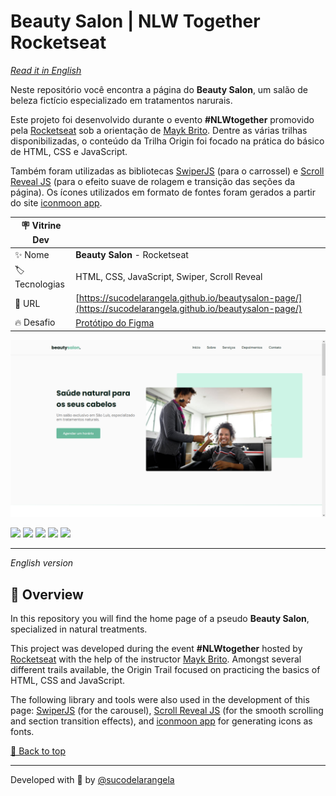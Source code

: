 <div id='top'>

# Beauty Salon | NLW Together Rocketseat

</div>

_[Read it in English](#English)_

Neste repositório você encontra a página do **Beauty Salon**, um salão de beleza fictício especializado em tratamentos narurais.

Este projeto foi desenvolvido durante o evento **#NLWtogether** promovido pela [Rocketseat](https://www.rocketseat.com.br) sob a orientação de [Mayk Brito](https://github.com/maykbrito). Dentre as várias trilhas disponibilizadas, o conteúdo da Trilha Origin foi focado na prática do básico de HTML, CSS e JavaScript.

Também foram utilizadas as bibliotecas [SwiperJS](https://swiperjs.com/) (para o carrossel) e [Scroll Reveal JS](https://scrollrevealjs.org/) (para o efeito suave de rolagem e transição das seções da página). Os ícones utilizados em formato de fontes foram gerados a partir do site [iconmoon app](https://icomoon.io/app).

<!-- prettier-ignore -->
| 🪧 Vitrine Dev |     |
| ------------- | --- |
| ✨ Nome        | **Beauty Salon** - Rocketseat |
| 🏷️ Tecnologias | HTML, CSS, JavaScript, Swiper, Scroll Reveal |
| 🚀 URL         | [https://sucodelarangela.github.io/beautysalon-page/](https://sucodelarangela.github.io/beautysalon-page/) |
| 🔥 Desafio      | [Protótipo do Figma](https://www.figma.com/community/file/1009807319507822993) |

![](https://raw.githubusercontent.com/sucodelarangela/beautysalon-page/master/preview.png#vitrinedev)

<div>
  <img src="https://img.shields.io/badge/HTML5-E34F26?style=for-the-badge&logo=html5&logoColor=white">
  <img src="https://img.shields.io/badge/CSS3-1572B6?style=for-the-badge&logo=css3&logoColor=white">
  <img src="https://img.shields.io/badge/JavaScript-F7DF1E?style=for-the-badge&logo=javascript&logoColor=black">
  <a href="https://swiperjs.com"><img src="https://img.shields.io/badge/Swiper-6332F6?style=for-the-badge&logo=swiper&logoColor=white" /></a>
  <a href="https://scrollrevealjs.org"><img src="https://img.shields.io/badge/ScrollReveal-FFCB36?style=for-the-badge&logo=scrollreveal&logoColor=black"></a>
</div>

---

<div id="English">

_English version_

</div>

## 🔎 Overview

In this repository you will find the home page of a pseudo **Beauty Salon**, specialized in natural treatments.

This project was developed during the event **#NLWtogether** hosted by [Rocketseat](https://www.rocketseat.com.br) with the help of the instructor [Mayk Brito](https://github.com/maykbrito). Amongst several different trails available, the Origin Trail focused on practicing the basics of HTML, CSS and JavaScript.

The following library and tools were also used in the development of this page: [SwiperJS](https://swiperjs.com/) (for the carousel), [Scroll Reveal JS](https://scrollrevealjs.org/) (for the smooth scrolling and section transition effects), and [iconmoon app](https://icomoon.io/app) for generating icons as fonts.

<a href='#top'>🔼 Back to top</a>

---

Developed with 🧡 by [@sucodelarangela](https://angelacaldas.vercel.app)
